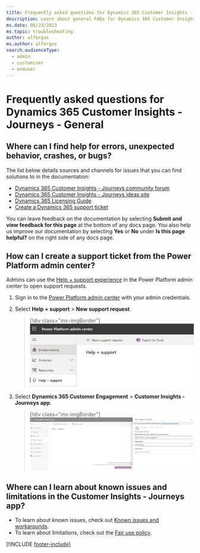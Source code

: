 ```yaml
---
title: Frequently asked questions for Dynamics 365 Customer Insights - Journeys - General
description: Learn about general FAQs for Dynamics 365 Customer Insights - Journeys.
ms.date: 08/23/2023
ms.topic: troubleshooting
author: alfergus
ms.author: alfergus
search.audienceType: 
  - admin
  - customizer
  - enduser
---
```


# Frequently asked questions for Dynamics 365 Customer Insights - Journeys - General

## Where can I find help for errors, unexpected behavior, crashes, or bugs?

The list below details sources and channels for issues that you can find solutions to in the documentation:

- [Dynamics 365 Customer Insights - Journeys community forum](https://community.dynamics.com/forums/thread/?discussionforumid=401fa082-89fa-4aea-b90f-fcadb0d9f76a)
- [Dynamics 365 Customer Insights - Journeys ideas site](https://experience.dynamics.com/ideas/categories/?forum=dfa5b83d-9e4c-e811-a956-000d3a1bef07&forumName=Dynamics%20365%20Marketing)
- [Dynamics 365 Licensing Guide](https://go.microsoft.com/fwlink/?LinkId=866544&clcid=0x409)
- [Create a Dynamics 365 support ticket](https://dynamics.microsoft.com/contact-us/)

You can leave feedback on the documentation by selecting **Submit and view feedback for this page** at the bottom of any docs page. You also help us improve our documentation by selecting **Yes** or **No** under **Is this page helpful?** on the right side of any docs page.

## How can I create a support ticket from the Power Platform admin center?

Admins can use the [Help + support experience](/power-platform/admin/get-help-support) in the Power Platform admin center to open support requests.

1. Sign in to the [Power Platform admin center](https://admin.powerplatform.microsoft.com/environments) with your admin credentials.
1. Select **Help + support** > **New support request**.

    > [!div class="mx-imgBorder"]
    > ![Select Help + support in the Power Platform admin center.](media/troubleshoot-faq-support.png)

1. Select **Dynamics 365 Customer Engagement** > **Customer Insights - Journeys app**.

    > [!div class="mx-imgBorder"]
    > ![Select the Customer Insights - Journeys app from the drop down.](media/troubleshoot-faq-support-request.png)

## Where can I learn about known issues and limitations in the Customer Insights - Journeys app?

- To learn about known issues, check out [Known issues and workarounds](known-issues.md).
- To learn about limitations, check out the [Fair use policy](fair-use-policy.md).

[!INCLUDE [footer-include](./includes/footer-banner.md)]
